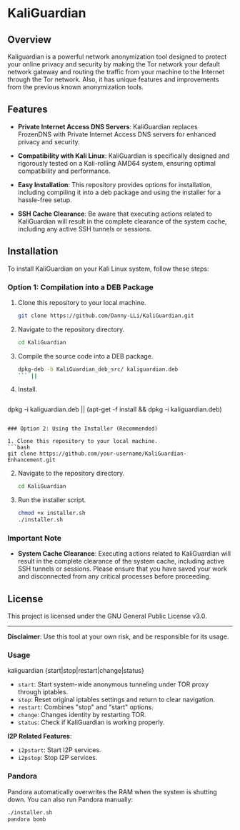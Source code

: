 # KaliGuardian

## Overview

Kaliguardian is a powerful network anonymization tool designed to protect your online privacy and security by making the Tor network your default network gateway and routing the traffic from your machine to the Internet through the Tor network. Also, it has unique features and improvements from the previous known anonymization tools.


## Features

- **Private Internet Access DNS Servers**: KaliGuardian replaces FrozenDNS with Private Internet Access DNS servers for enhanced privacy and security.

- **Compatibility with Kali Linux**: KaliGuardian is specifically designed and rigorously tested on a Kali-rolling AMD64 system, ensuring optimal compatibility and performance.

- **Easy Installation**: This repository provides options for installation, including compiling it into a deb package and using the installer for a hassle-free setup.

- **SSH Cache Clearance**: Be aware that executing actions related to KaliGuardian will result in the complete clearance of the system cache, including any active SSH tunnels or sessions.

## Installation

To install KaliGuardian on your Kali Linux system, follow these steps:

### Option 1: Compilation into a DEB Package

1. Clone this repository to your local machine.
   ```bash
   git clone https://github.com/Danny-LLi/KaliGuardian.git
   ```

2. Navigate to the repository directory.
   ```bash
   cd KaliGuardian
   ```

3. Compile the source code into a DEB package.
   ```bash
   dpkg-deb -b KaliGuardian_deb_src/ kaliguardian.deb 
   ``` ||

4. Install.
   ```bash
  dpkg -i kaliguardian.deb || (apt-get -f install && dpkg -i kaliguardian.deb)
   ```

### Option 2: Using the Installer (Recommended)

1. Clone this repository to your local machine.
   ```bash
   git clone https://github.com/your-username/KaliGuardian-Enhancement.git
   ```

2. Navigate to the repository directory.
   ```bash
   cd KaliGuardian
   ```

3. Run the installer script.
   ```bash
   chmod +x installer.sh
   ./installer.sh
   ```

### Important Note

- **System Cache Clearance**: Executing actions related to KaliGuardian will result in the complete clearance of the system cache, including active SSH tunnels or sessions. Please ensure that you have saved your work and disconnected from any critical processes before proceeding.

## License

This project is licensed under the GNU General Public License v3.0.

---

**Disclaimer**: Use this tool at your own risk, and be responsible for its usage.



### Usage
 kaliguardian {start|stop|restart|change|status}

- `start`: Start system-wide anonymous tunneling under TOR proxy through iptables.
- `stop`: Reset original iptables settings and return to clear navigation.
- `restart`: Combines "stop" and "start" options.
- `change`: Changes identity by restarting TOR.
- `status`: Check if KaliGuardian is working properly.

**I2P Related Features**:
- `i2pstart`: Start I2P services.
- `i2pstop`: Stop I2P services.


### Pandora
Pandora automatically overwrites the RAM when the system is shutting down. You can also run Pandora manually:

```bash
./installer.sh
pandora bomb

